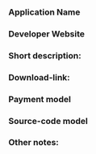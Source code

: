 <!-- Please make the Title in form of "Suggestion: ApplicationName" -->

### Application Name


### Developer Website


### Short description:



### Download-link: 
<!-- (Prioritized order: 1. AppStore, 2. Website, 3. Source/repo) -->


### Payment model
<!-- (Free, Freemium, Paid, Subscription, Advertising) -->


### Source-code model
<!-- Open-Source or Closed-source -->


### Other notes:
<!-- Any other notes, things like; when was the app last updated? any controversial notes?  -->

